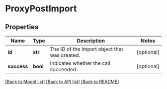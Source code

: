 # ProxyPostImport

## Properties
Name | Type | Description | Notes
------------ | ------------- | ------------- | -------------
**id** | **str** | The ID of the Import object that was created.  | [optional] 
**success** | **bool** | Indicates whether the call succeeded.  | [optional] 

[[Back to Model list]](../README.md#documentation-for-models) [[Back to API list]](../README.md#documentation-for-api-endpoints) [[Back to README]](../README.md)

